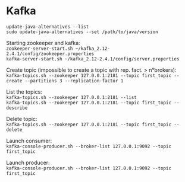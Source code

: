 # Kafka


```update-java-alternatives --list```</br>
```sudo update-java-alternatives --set /path/to/java/version```

Starting zookeeper and kafka:</br>
```zookeeper-server-start.sh ~/kafka_2.12-2.4.1/config/zookeeper.properties```</br>
```kafka-server-start.sh ~/kafka_2.12-2.4.1/config/server.properties```
</br>

Create topic (impossible to create a topic with rep. fact. > n°brokers):
```kafka-topics.sh --zookeeper 127.0.0.1:2181 --topic first_topic --create --partitions 3 --replication-factor 1```

List the topics:</br>
```kafka-topics.sh --zookeeper 127.0.0.1:2181 --list```</br>
```kafka-topics.sh --zookeeper 127.0.0.1:2181 --topic first_topic --describe```

Delete topic:</br>
```kafka-topics.sh --zookeeper 127.0.0.1:2181 --topic first_topic --delete```

Launch consumer:</br>
```kafka-console-producer.sh --broker-list 127.0.0.1:9092 --topic first_topic```

Launch producer:</br>
```kafka-console-producer.sh --broker-list 127.0.0.1:9092 --topic first_topic```
